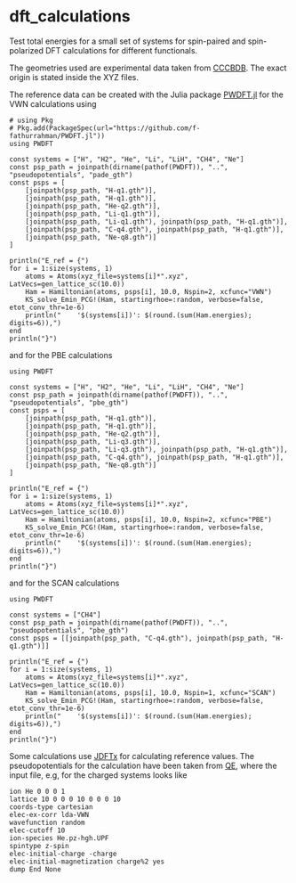 # dft_calculations

Test total energies for a small set of systems for spin-paired and spin-polarized DFT calculations for different functionals.

The geometries used are experimental data taken from [CCCBDB](https://cccbdb.nist.gov/introx.asp). The exact origin is stated inside the XYZ files.

The reference data can be created with the Julia package [PWDFT.jl](https://github.com/f-fathurrahman/PWDFT.jl) for the VWN calculations using

```terminal
# using Pkg
# Pkg.add(PackageSpec(url="https://github.com/f-fathurrahman/PWDFT.jl"))
using PWDFT

const systems = ["H", "H2", "He", "Li", "LiH", "CH4", "Ne"]
const psp_path = joinpath(dirname(pathof(PWDFT)), "..", "pseudopotentials", "pade_gth")
const psps = [
    [joinpath(psp_path, "H-q1.gth")],
    [joinpath(psp_path, "H-q1.gth")],
    [joinpath(psp_path, "He-q2.gth")],
    [joinpath(psp_path, "Li-q1.gth")],
    [joinpath(psp_path, "Li-q1.gth"), joinpath(psp_path, "H-q1.gth")],
    [joinpath(psp_path, "C-q4.gth"), joinpath(psp_path, "H-q1.gth")],
    [joinpath(psp_path, "Ne-q8.gth")]
]

println("E_ref = {")
for i = 1:size(systems, 1)
    atoms = Atoms(xyz_file=systems[i]*".xyz", LatVecs=gen_lattice_sc(10.0))
    Ham = Hamiltonian(atoms, psps[i], 10.0, Nspin=2, xcfunc="VWN")
    KS_solve_Emin_PCG!(Ham, startingrhoe=:random, verbose=false, etot_conv_thr=1e-6)
    println("    '$(systems[i])': $(round.(sum(Ham.energies); digits=6)),")
end
println("}")
```

and for the PBE calculations

```terminal
using PWDFT

const systems = ["H", "H2", "He", "Li", "LiH", "CH4", "Ne"]
const psp_path = joinpath(dirname(pathof(PWDFT)), "..", "pseudopotentials", "pbe_gth")
const psps = [
    [joinpath(psp_path, "H-q1.gth")],
    [joinpath(psp_path, "H-q1.gth")],
    [joinpath(psp_path, "He-q2.gth")],
    [joinpath(psp_path, "Li-q3.gth")],
    [joinpath(psp_path, "Li-q3.gth"), joinpath(psp_path, "H-q1.gth")],
    [joinpath(psp_path, "C-q4.gth"), joinpath(psp_path, "H-q1.gth")],
    [joinpath(psp_path, "Ne-q8.gth")]
]

println("E_ref = {")
for i = 1:size(systems, 1)
    atoms = Atoms(xyz_file=systems[i]*".xyz", LatVecs=gen_lattice_sc(10.0))
    Ham = Hamiltonian(atoms, psps[i], 10.0, Nspin=2, xcfunc="PBE")
    KS_solve_Emin_PCG!(Ham, startingrhoe=:random, verbose=false, etot_conv_thr=1e-6)
    println("    '$(systems[i])': $(round.(sum(Ham.energies); digits=6)),")
end
println("}")
```

and for the SCAN calculations

```terminal
using PWDFT

const systems = ["CH4"]
const psp_path = joinpath(dirname(pathof(PWDFT)), "..", "pseudopotentials", "pbe_gth")
const psps = [[joinpath(psp_path, "C-q4.gth"), joinpath(psp_path, "H-q1.gth")]]

println("E_ref = {")
for i = 1:size(systems, 1)
    atoms = Atoms(xyz_file=systems[i]*".xyz", LatVecs=gen_lattice_sc(10.0))
    Ham = Hamiltonian(atoms, psps[i], 10.0, Nspin=1, xcfunc="SCAN")
    KS_solve_Emin_PCG!(Ham, startingrhoe=:random, verbose=false, etot_conv_thr=1e-6)
    println("    '$(systems[i])': $(round.(sum(Ham.energies); digits=6)),")
end
println("}")
```

Some calculations use [JDFTx](https://jdftx.org) for calculating reference values. The pseudopotentials for the calculation have been taken from [QE](https://pseudopotentials.quantum-espresso.org/legacy_tables), where the input file, e.g, for the charged systems looks like

```terminal
ion He 0 0 0 1
lattice 10 0 0 0 10 0 0 0 10
coords-type cartesian
elec-ex-corr lda-VWN
wavefunction random
elec-cutoff 10
ion-species He.pz-hgh.UPF
spintype z-spin
elec-initial-charge -charge
elec-initial-magnetization charge%2 yes
dump End None
```
